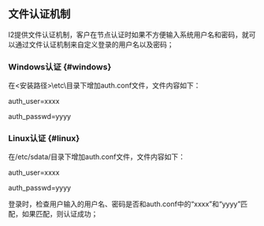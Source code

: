 ## 文件认证机制

I2提供文件认证机制，客户在节点认证时如果不方便输入系统用户名和密码，就可以通过文件认证机制来自定义登录的用户名以及密码；

### Windows认证 {#windows}

在&lt;安装路径&gt;\etc\目录下增加auth.conf文件，文件内容如下：

auth_user=xxxx

auth_passwd=yyyy

### Linux认证 {#linux}

在/etc/sdata/目录下增加auth.conf文件，文件内容如下：

auth_user=xxxx

auth_passwd=yyyy

登录时，检查用户输入的用户名、密码是否和auth.conf中的“xxxx”和“yyyy”匹配，如果匹配，则认证成功；